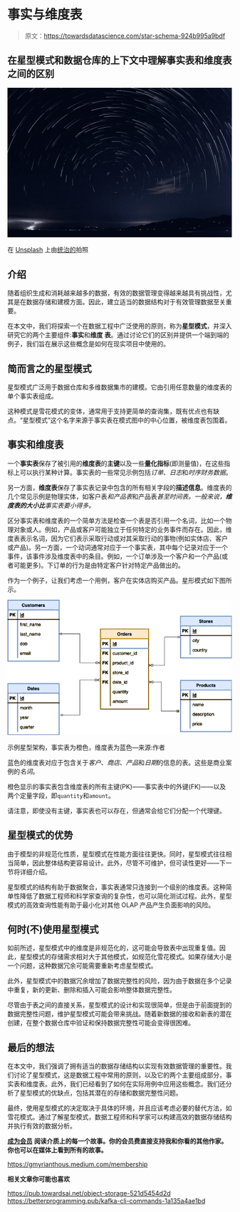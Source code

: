 # 事实与维度表

> 原文：<https://towardsdatascience.com/star-schema-924b995a9bdf>

## 在星型模式和数据仓库的上下文中理解事实表和维度表之间的区别

![](img/e3e5127bdeb3a85368084addafc942ce.png)

在 [Unsplash](https://unsplash.com/s/photos/star?utm_source=unsplash&utm_medium=referral&utm_content=creditCopyText) 上由[统治的](https://unsplash.com/@jareeign?utm_source=unsplash&utm_medium=referral&utm_content=creditCopyText)拍照

## 介绍

随着组织生成和消耗越来越多的数据，有效的数据管理变得越来越具有挑战性，尤其是在数据存储和建模方面。因此，建立适当的数据结构对于有效管理数据至关重要。

在本文中，我们将探索一个在数据工程中广泛使用的原则，称为**星型模式**，并深入研究它的两个主要组件:**事实**和**维度** **表**。通过讨论它们的区别并提供一个端到端的例子，我们旨在展示这些概念是如何在现实项目中使用的。

## 简而言之的星型模式

星型模式广泛用于数据仓库和多维数据集市的建模。它由引用任意数量的维度表的单个事实表组成。

这种模式是雪花模式的变体，通常用于支持更简单的查询集，既有优点也有缺点。“星型模式”这个名字来源于事实表在模式图中的中心位置，被维度表包围着。

## 事实和维度表

一个**事实表**保存了被引用的**维度表**的**主键**以及一些**量化指标**(即测量值)，在这些指标上可以执行某种计算。事实表的一些常见示例包括*订单*、*日志*和*时序财务数据*。

另一方面，**维度表**保存了事实表记录中包含的所有相关字段的**描述信息**。维度表的几个常见示例是物理实体，如客户表*和产品表*和产品表*甚至时间表。一般来说，**维度表的大小比**事实表要小得多。*

区分事实表和维度表的一个简单方法是检查一个表是否引用一个名词，比如一个物理对象或人。例如，产品或客户可能独立于任何特定的业务事件而存在。因此，维度表表示名词，因为它们表示采取行动或对其采取行动的事物(例如实体店、客户或产品)。另一方面，一个动词通常对应于一个事实表，其中每个记录对应于一个事件，该事件涉及维度表中的条目。例如，一个订单涉及一个客户和一个产品(或者可能更多)。下订单的行为是由特定客户针对特定产品做出的。

作为一个例子，让我们考虑一个用例，客户在实体店购买产品。星形模式如下图所示。

![](img/b4932d967d18407da3f79a0dc3183bfc.png)

示例星型架构，事实表为橙色，维度表为蓝色—来源:作者

蓝色的维度表对应于包含关于*客户*、*商店*、*产品*和*日期*的信息的表。这些是商业案例的*名词*。

橙色显示的事实表包含维度表的所有主键(PK)——事实表中的外键(FK)——以及两个定量字段，即`quantity`和`amount`。

请注意，即使没有主键，事实表也可以存在，但通常会给它们分配一个代理键。

## 星型模式的优势

由于模型的非规范化性质，星型模式在性能方面往往更快。同时，星型模式往往相当简单，因此整体结构更容易设计。此外，尽管不可维护，但可读性更好——下一节将详细介绍。

星型模式的结构有助于数据聚合，事实表通常只连接到一个级别的维度表。这种简单性降低了数据工程师和科学家查询的复杂性，也可以简化测试过程。此外，星型模式的高效查询性能有助于最小化对其他 OLAP 产品产生负面影响的风险。

## 何时(不)使用星型模式

如前所述，星型模式中的维度是非规范化的，这可能会导致表中出现重复值。因此，星型模式的存储需求相对大于其他模式，如规范化雪花模式。如果存储大小是一个问题，这种数据冗余可能需要重新考虑星型模式。

此外，星型模式中的数据冗余增加了数据完整性的风险，因为由于数据在多个记录中重复，新的更新、删除和插入可能会影响整体数据完整性。

尽管由于表之间的直接关系，星型模式的设计和实现很简单，但是由于前面提到的数据完整性问题，维护星型模式可能会带来挑战。随着新数据的接收和新表的潜在创建，在整个数据仓库中验证和保持数据完整性可能会变得很困难。

## 最后的想法

在本文中，我们强调了拥有适当的数据存储结构以实现有效数据管理的重要性。我们讨论了星型模式，这是数据工程中常用的原则，以及它的两个主要组成部分，事实表和维度表。此外，我们已经看到了如何在实际用例中应用这些概念。我们还分析了星型模式的优缺点，包括其潜在的存储和数据完整性问题。

最终，使用星型模式的决定取决于具体的环境，并且应该考虑必要的替代方法，如雪花模式。通过了解星型模式，数据工程师和科学家可以构建高效的数据存储结构并执行有效的数据分析。

[**成为会员**](https://gmyrianthous.medium.com/membership) **阅读介质上的每一个故事。你的会员费直接支持我和你看的其他作家。你也可以在媒体上看到所有的故事。**

<https://gmyrianthous.medium.com/membership>  

**相关文章你可能也喜欢**

</data-lakes-vs-data-warehouses-47444228604c>  <https://pub.towardsai.net/object-storage-521d5454d2d>  <https://betterprogramming.pub/kafka-cli-commands-1a135a4ae1bd> 
